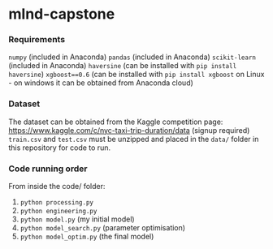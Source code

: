 # mlnd-capstone

### Requirements
`numpy` (included in Anaconda)
`pandas` (included in Anaconda)
`scikit-learn` (included in Anaconda)
`haversine` (can be installed with `pip install haversine`)
`xgboost==0.6` (can be installed with `pip install xgboost` on Linux - on windows it can be obtained from Anaconda cloud)

### Dataset
The dataset can be obtained from the Kaggle competition page: https://www.kaggle.com/c/nyc-taxi-trip-duration/data (signup required)
`train.csv` and `test.csv` must be unzipped and placed in the `data/` folder in this repository for code to run.

### Code running order
From inside the code/ folder:
1. `python processing.py`
2. `python engineering.py`
3. `python model.py` (my initial model)
4. `python model_search.py` (parameter optimisation)
5. `python model_optim.py` (the final model)
